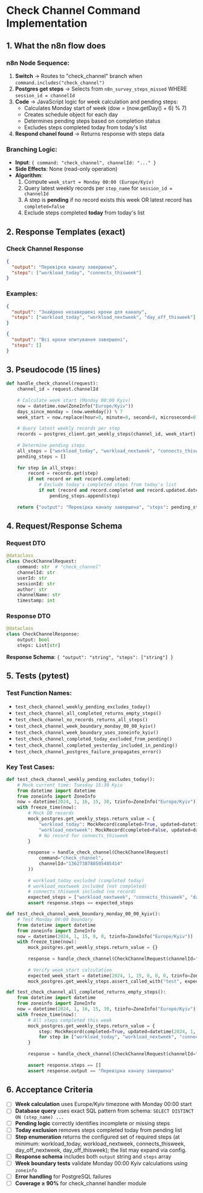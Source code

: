 # Check Channel Command Implementation

## 1. What the n8n flow does

### n8n Node Sequence:
1. **Switch** → Routes to "check_channel" branch when `command.includes("check_channel")`
2. **Postgres get steps** → Selects from `n8n_survey_steps_missed` WHERE `session_id = channelId`
3. **Code** → JavaScript logic for week calculation and pending steps:
   - Calculates Monday start of week (dow = (now.getDay() + 6) % 7)
   - Creates schedule object for each day
   - Determines pending steps based on completion status
   - Excludes steps completed today from today's list
4. **Respond chanel found** → Returns response with steps data

### Branching Logic:
- **Input**: `{ command: "check_channel", channelId: "..." }`
- **Side Effects**: None (read-only operation)
- **Algorithm**:
  1. Compute `week_start = Monday 00:00 (Europe/Kyiv)`
  2. Query latest weekly records per `step_name` for `session_id = channelId`
  3. A step is **pending** if no record exists this week OR latest record has `completed=false`
  4. Exclude steps completed **today** from today's list

## 2. Response Templates (exact)

### Check Channel Response
```json
{
  "output": "Перевірка каналу завершена",
  "steps": ["workload_today", "connects_thisweek"]
}
```

### Examples:
```json
{
  "output": "Знайдено незавершені кроки для каналу",
  "steps": ["workload_today", "workload_nextweek", "day_off_thisweek"]
}
```

```json
{
  "output": "Всі кроки опитування завершені",
  "steps": []
}
```

## 3. Pseudocode (15 lines)

```python
def handle_check_channel(request):
    channel_id = request.channelId
    
    # Calculate week start (Monday 00:00 Kyiv)
    now = datetime.now(ZoneInfo("Europe/Kyiv"))
    days_since_monday = (now.weekday()) % 7
    week_start = now.replace(hour=0, minute=0, second=0, microsecond=0) - timedelta(days=days_since_monday)
    
    # Query latest weekly records per step
    records = postgres_client.get_weekly_steps(channel_id, week_start)
    
    # Determine pending steps
    all_steps = ["workload_today", "workload_nextweek", "connects_thisweek", "day_off_nextweek", "day_off_thisweek"]
    pending_steps = []
    
    for step in all_steps:
        record = records.get(step)
        if not record or not record.completed:
            # Exclude today's completed steps from today's list
            if not (record and record.completed and record.updated.date() == now.date()):
                pending_steps.append(step)
    
    return {"output": "Перевірка каналу завершена", "steps": pending_steps}
```

## 4. Request/Response Schema

### Request DTO
```python
@dataclass
class CheckChannelRequest:
    command: str  # "check_channel"
    channelId: str
    userId: str
    sessionId: str
    author: str
    channelName: str
    timestamp: int
```

### Response DTO
```python
@dataclass
class CheckChannelResponse:
    output: bool
    steps: List[str]
```

**Response Schema**: `{ "output": "string", "steps": ["string"] }`

## 5. Tests (pytest)

### Test Function Names:
- `test_check_channel_weekly_pending_excludes_today()`
- `test_check_channel_all_completed_returns_empty_steps()`
- `test_check_channel_no_records_returns_all_steps()`
- `test_check_channel_week_boundary_monday_00_00_kyiv()`
- `test_check_channel_week_boundary_uses_zoneinfo_kyiv()`
- `test_check_channel_completed_today_excluded_from_pending()`
- `test_check_channel_completed_yesterday_included_in_pending()`
- `test_check_channel_postgres_failure_propagates_error()`

### Key Test Cases:
```python
def test_check_channel_weekly_pending_excludes_today():
    # Mock current time: Tuesday 15:30 Kyiv
    from datetime import datetime
    from zoneinfo import ZoneInfo
    now = datetime(2024, 1, 16, 15, 30, tzinfo=ZoneInfo("Europe/Kyiv"))
    with freeze_time(now):
        # Mock DB records
        mock_postgres.get_weekly_steps.return_value = {
            "workload_today": MockRecord(completed=True, updated=datetime(2024, 1, 16, 10, 0)),  # Today
            "workload_nextweek": MockRecord(completed=False, updated=datetime(2024, 1, 15, 14, 0)),  # Yesterday
            # No record for connects_thisweek
        }
        
        response = handle_check_channel(CheckChannelRequest(
            command="check_channel",
            channelId="1362738788505485414"
        ))
        
        # workload_today excluded (completed today)
        # workload_nextweek included (not completed)
        # connects_thisweek included (no record)
        expected_steps = ["workload_nextweek", "connects_thisweek", "day_off_nextweek", "day_off_thisweek"]
        assert response.steps == expected_steps

def test_check_channel_week_boundary_monday_00_00_kyiv():
    # Test Monday 00:00 boundary
    from datetime import datetime
    from zoneinfo import ZoneInfo
    now = datetime(2024, 1, 15, 0, 0, tzinfo=ZoneInfo("Europe/Kyiv"))
    with freeze_time(now):
        mock_postgres.get_weekly_steps.return_value = {}
        
        response = handle_check_channel(CheckChannelRequest(channelId="test"))
        
        # Verify week_start calculation
        expected_week_start = datetime(2024, 1, 15, 0, 0, 0, tzinfo=ZoneInfo("Europe/Kyiv"))
        mock_postgres.get_weekly_steps.assert_called_with("test", expected_week_start)

def test_check_channel_all_completed_returns_empty_steps():
    from datetime import datetime
    from zoneinfo import ZoneInfo
    now = datetime(2024, 1, 16, 15, 30, tzinfo=ZoneInfo("Europe/Kyiv"))
    with freeze_time(now):
        # All steps completed this week
        mock_postgres.get_weekly_steps.return_value = {
            step: MockRecord(completed=True, updated=datetime(2024, 1, 15, 10, 0))
            for step in ["workload_today", "workload_nextweek", "connects_thisweek", "day_off_nextweek", "day_off_thisweek"]
        }
        
        response = handle_check_channel(CheckChannelRequest(channelId="test"))
        
        assert response.steps == []
        assert response.output == "Перевірка каналу завершена"
```

## 6. Acceptance Criteria

- [ ] **Week calculation** uses Europe/Kyiv timezone with Monday 00:00 start
- [ ] **Database query** uses exact SQL pattern from schema: `SELECT DISTINCT ON (step_name) ...`
- [ ] **Pending logic** correctly identifies incomplete or missing steps
- [ ] **Today exclusion** removes steps completed today from pending list
- [ ] **Step enumeration** returns the configured set of required steps (at minimum: workload_today, workload_nextweek, connects_thisweek, day_off_nextweek, day_off_thisweek); the list may expand via config.
- [ ] **Response schema** includes both `output` string and `steps` array
- [ ] **Week boundary tests** validate Monday 00:00 Kyiv calculations using `zoneinfo`
- [ ] **Error handling** for PostgreSQL failures
- [ ] **Coverage ≥ 90%** for check_channel handler module